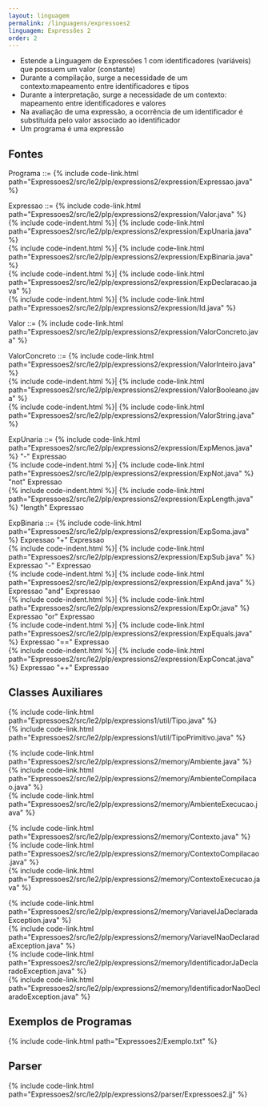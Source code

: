 ```yaml
---
layout: linguagem
permalink: /linguagens/expressoes2
linguagem: Expressões 2
order: 2
---
```


- Estende a Linguagem de Expressões 1 com identificadores (variáveis) que possuem um valor (constante)
- Durante a compilação, surge a necessidade de um contexto:mapeamento entre identificadores e tipos
- Durante a interpretação, surge a necessidade de um contexto: mapeamento entre identificadores e valores
- Na avaliação de uma expressão, a ocorrência de um identificador é substituída pelo valor associado ao identificador
- Um programa é uma expressão

## Fontes

Programa ::= {% include code-link.html path="Expressoes2/src/le2/plp/expressions2/expression/Expressao.java" %}

Expressao ::= {% include code-link.html path="Expressoes2/src/le2/plp/expressions2/expression/Valor.java" %}\
{% include code-indent.html %}| {% include code-link.html path="Expressoes2/src/le2/plp/expressions2/expression/ExpUnaria.java" %}\
{% include code-indent.html %}| {% include code-link.html path="Expressoes2/src/le2/plp/expressions2/expression/ExpBinaria.java" %}\
{% include code-indent.html %}| {% include code-link.html path="Expressoes2/src/le2/plp/expressions2/expression/ExpDeclaracao.java" %}\
{% include code-indent.html %}| {% include code-link.html path="Expressoes2/src/le2/plp/expressions2/expression/Id.java" %}

Valor ::= {% include code-link.html path="Expressoes2/src/le2/plp/expressions2/expression/ValorConcreto.java" %}

ValorConcreto ::= {% include code-link.html path="Expressoes2/src/le2/plp/expressions2/expression/ValorInteiro.java" %}\
{% include code-indent.html %}| {% include code-link.html path="Expressoes2/src/le2/plp/expressions2/expression/ValorBooleano.java" %}\
{% include code-indent.html %}| {% include code-link.html path="Expressoes2/src/le2/plp/expressions2/expression/ValorString.java" %}

ExpUnaria ::= {% include code-link.html path="Expressoes2/src/le2/plp/expressions2/expression/ExpMenos.java" %} "-" Expressao  
{% include code-indent.html %}| {% include code-link.html path="Expressoes2/src/le2/plp/expressions2/expression/ExpNot.java" %} "not" Expressao  
{% include code-indent.html %}| {% include code-link.html path="Expressoes2/src/le2/plp/expressions2/expression/ExpLength.java" %} "length" Expressao

ExpBinaria ::= {% include code-link.html path="Expressoes2/src/le2/plp/expressions2/expression/ExpSoma.java" %} Expressao "+" Expressao  
{% include code-indent.html %}| {% include code-link.html path="Expressoes2/src/le2/plp/expressions2/expression/ExpSub.java" %} Expressao "-" Expressao  
{% include code-indent.html %}| {% include code-link.html path="Expressoes2/src/le2/plp/expressions2/expression/ExpAnd.java" %} Expressao "and" Expressao  
{% include code-indent.html %}| {% include code-link.html path="Expressoes2/src/le2/plp/expressions2/expression/ExpOr.java" %} Expressao "or" Expressao  
{% include code-indent.html %}| {% include code-link.html path="Expressoes2/src/le2/plp/expressions2/expression/ExpEquals.java" %} Expressao "==" Expressao  
{% include code-indent.html %}| {% include code-link.html path="Expressoes2/src/le2/plp/expressions2/expression/ExpConcat.java" %} Expressao "++" Expressao


## Classes Auxiliares

{% include code-link.html path="Expressoes2/src/le2/plp/expressions1/util/Tipo.java" %}  
{% include code-link.html path="Expressoes2/src/le2/plp/expressions1/util/TipoPrimitivo.java" %}

{% include code-link.html path="Expressoes2/src/le2/plp/expressions2/memory/Ambiente.java" %}  
{% include code-link.html path="Expressoes2/src/le2/plp/expressions2/memory/AmbienteCompilacao.java" %}  
{% include code-link.html path="Expressoes2/src/le2/plp/expressions2/memory/AmbienteExecucao.java" %}

{% include code-link.html path="Expressoes2/src/le2/plp/expressions2/memory/Contexto.java" %}  
{% include code-link.html path="Expressoes2/src/le2/plp/expressions2/memory/ContextoCompilacao.java" %}  
{% include code-link.html path="Expressoes2/src/le2/plp/expressions2/memory/ContextoExecucao.java" %}

{% include code-link.html path="Expressoes2/src/le2/plp/expressions2/memory/VariavelJaDeclaradaException.java" %}  
{% include code-link.html path="Expressoes2/src/le2/plp/expressions2/memory/VariavelNaoDeclaradaException.java" %}  
{% include code-link.html path="Expressoes2/src/le2/plp/expressions2/memory/IdentificadorJaDeclaradoException.java" %}  
{% include code-link.html path="Expressoes2/src/le2/plp/expressions2/memory/IdentificadorNaoDeclaradoException.java" %}

## Exemplos de Programas

{% include code-link.html path="Expressoes2/Exemplo.txt" %}

## Parser

{% include code-link.html path="Expressoes2/src/le2/plp/expressions2/parser/Expressoes2.jj" %}

